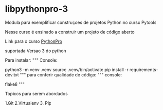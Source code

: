 # libpythonpro-3
Modula para exemplificar  construçoes de projetos Python no curso Pytools

Nesse curso é ensinado a construir um projeto de código aberto

Link para o curso [PythonPro](http://www.python.pro.br/)

suportada Versao 3 do python

Para instalar:
"""
Console:

python3 -m venv .venv
source .venv/bin/activate
pip install -r requirements-dev.txt
"""
para conferir qualidade de código:
"""
console:

flake8
"""


Tópicos para serem abordados

1.Git
2.Virtualenv
3. Pip
